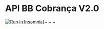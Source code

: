# API BB Cobrança V2.0

[![Run in Insomnia}](https://insomnia.rest/images/run.svg)](https://insomnia.rest/run/?label=API%20BB%20Cobran%C3%A7a%20V2.0&uri=https%3A%2F%2Fraw.githubusercontent.com%2FSidneyPellegrini%2FAPI-BB-Cobranca%2Fmaster%2FAPI%2520BB%2520Cobran%25C3%25A7a%2520V2.0.json)~
~
~

